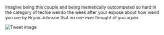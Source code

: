 Imagine being this couple and being memetically outcompeted so hard in the category of techie weirdo the week after your expose about how weird you are by Bryan Johnson that no one ever thought of you again


![Tweet image](/asset/crosspoast/F7WfOhzaQAAr3h9.jpg)

